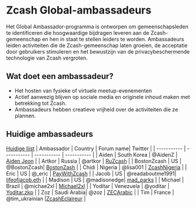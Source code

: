 # Zcash Global-ambassadeurs


Het Global Ambassador-programma is ontworpen om gemeenschapsleden te identificeren die hoogwaardige bijdragen leveren aan de Zcash-gemeenschap en hen in staat te stellen leiders te worden. Ambassadeurs leiden activiteiten die de Zcash-gemeenschap laten groeien, de acceptatie door gebruikers stimuleren en het bewustzijn van de privacybeschermende technologie van Zcash vergroten.

## Wat doet een ambassadeur?

  * Het hosten van fysieke of virtuele meetup-evenementen
  * Actief aanwezig blijven op sociale media en originele inhoud maken met betrekking tot Zcash.
  * Ambassadeurs hebben creatieve vrijheid over de activiteiten die ze plannen.
  
## Huidige ambassadeurs

  [Huidige lijst](https://forum.zcashcommunity.com/t/the-global-ambassador-program/41070/120)
  | Ambassador | Country | Forum name| Twitter |
| ----------- | ----------- | ----------- | ----------- |
| Aiden       | South Korea | @AidenZ     | [Aiden Jeon](https://twitter.com/zaos1004) |
| Artkor      | Russia      | @artkor     | [RuZcash](https://twitter.com/RuZcash) |
| BostonZcash | US          | @BostonZcash| [BostonZash](https://twitter.com/BostonZcash) |
| Chidi       | Nigeria     | @lisa001    | [ZcashNigeria](https://twitter.com/ZcashNigeria) |
| Eric        | US          | @_eric      | [PayWithZcash](https://twitter.com/paywithzcash) |
| Jacob       | US          | @readaboutme1991| [lifeofjacob.eth](https://twitter.com/readaboutme1991) |
| Madison     | US          | @madisonedge| [mad_parks](https://twitter.com/mad_parks) |
| Michael     | Brazil      | @michae2xl  | [Michael2xl](https://twitter.com/michae2xl) |
| Yoditar     | Venezuela   | @yoditar    | [Yoditar.zkp](https://twitter.com/yoditarX) |
| Zoz         | Saudi Arabia| @zoz        | [ZECArabic](https://twitter.com/ZozNotorious) |
| Tim         | France      | @tim_ukrainian |[ZcashEclaireur](https://twitter.com/ZcashEclaireur) |
